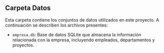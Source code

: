 ## Carpeta Datos

Esta carpeta contiene los conjuntos de datos utilizados en este proyecto. A continuación se describen los archivos presentes:

- `empresa.db`: Base de datos SQLite que almacena la información relacionada con la empresa, incluyendo empleados, departamentos y proyectos.